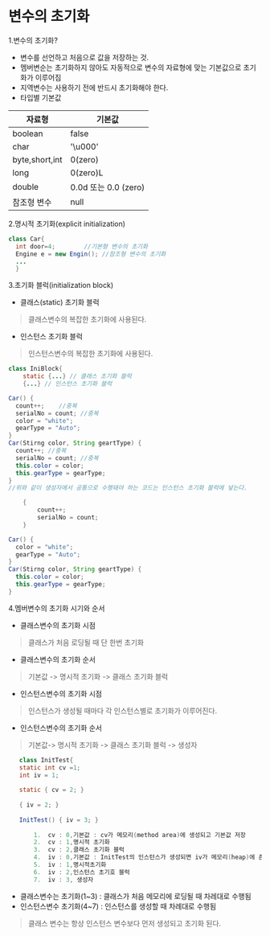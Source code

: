 # 변수의 초기화

1.변수의 초기화?
* 변수를 선언하고 처음으로 값을 저장하는 것. 
* 멤버변순는 초기화하지 않아도 자동적으로 변수의 자료형에 맞는 기본값으로 초기화가 이루어짐
* 지역변수는 사용하기 전에 반드시 초기화해야 한다.
* 타입별 기본값

자료형 | 기본값
------------ | -------------
boolean|false
char|'\u000'
byte,short,int|0(zero)
long | 0(zero)L
double|0.0d 또는 0.0 (zero)
참조형 변수 | null

2.명시적 초기화(explicit initialization)
```java
class Car{
  int door=4;        //기본형 변수의 초기화
  Engine e = new Engin(); //참조형 변수의 초기화
  ...
  }
```

3.초기화 블럭(initialization block)
* 클래스(static) 초기화 블럭
 > 클래스변수의 복잡한 초기화에 사용된다.

* 인스턴스 초기화 블럭
 > 인스턴스변수의 복잡한 초기화에 사용된다.

```java
class IniBlock{
	static {...} // 클래스 초기화 블럭
    {...} // 인스턴스 초기화 블럭
```
```java
Car() {   
  count++;    //중복
  serialNo = count; //중복
  color = "white";                                     
  gearType = "Auto";                                     
}
Car(Stirng color, String geartType) {   
  count++; //중복
  serialNo = count; //중복
  this.color = color;                                     
  this.gearType = gearType;                                     
}  
//위와 같이 생성자에서 공통으로 수행돼야 하는 코드는 인스턴스 초기화 블럭에 넣는다.
```

```java
    {
    	count++;
        serialNo = count;
    }

Car() {   
  color = "white";                                     
  gearType = "Auto";                                     
}
Car(Stirng color, String geartType) {   
  this.color = color;                                     
  this.gearType = gearType;                                     
}  
```
4.멤버변수의 초기화 시기와 순서
* 클래스변수의 초기화 시점
 > 클래스가 처음 로딩될 때 단 한번 초기화

* 클래스변수의 초기화 순서
 > 기본값 -> 명시적 초기화 -> 클래스 초기화 블럭

* 인스턴스변수의 초기화 시점
 > 인스턴스가 생성될 때마다 각 인스턴스별로 초기화가 이루어진다.

* 인스턴스변수의 초기화 순서
 > 기본값-> 명시적 초기화 -> 클래스 초기화 블럭 -> 생성자
 
 ```java
 	class InitTest{
    static int cv =1;
    int iv = 1;
    
    static { cv = 2; }
    
    { iv = 2; }
    
    InitTest() { iv = 3; }
    
        1.  cv : 0,기본값 : cv가 메모리(method area)에 생성되고 기본값 저장
        2.  cv : 1,명시적 초기화 
        3.  cv : 2,클래스 초기화 블럭
        4.  iv : 0,기본값 : InitTest의 인스턴스가 생성되면 iv가 메모리(heap)에 존재하게 된다.
        5.  iv : 1,명시적초기화
        6.  iv : 2,인스턴스 초기호 블럭
        7.  iv : 3, 생성자
 ```
* 클래스변수는 초기화(1~3) : 클래스가 처음 메모리에 로딩될 때 차레대로 수행됨
* 인스턴스변수 초기화(4~7) : 인스턴스를 생성할 때 차례대로 수행됨

> 클래스 변수는 항상 인스턴스 변수보다 먼저 생성되고 초기화 된다.
